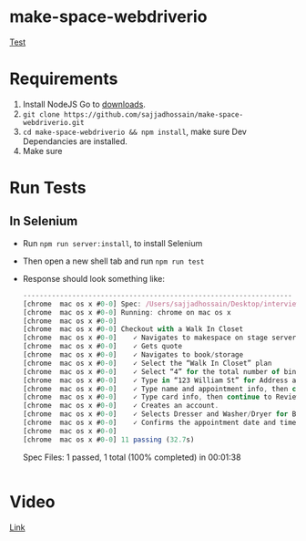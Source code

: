 # make-space-webdriverio

[Test](test/specs/checkout.walkInCloset.spec.js)

# Requirements

1. Install NodeJS Go to [downloads](https://nodejs.org/en/download/).
2. `git clone https://github.com/sajjadhossain/make-space-webdriverio.git`
3. `cd make-space-webdriverio && npm install`, make sure Dev Dependancies are installed.
4. Make sure

# Run Tests

## In Selenium
* Run `npm run server:install`, to install Selenium
* Then open a new shell tab and run `npm run test`
* Response should look something like:
  ```js
  ------------------------------------------------------------------
  [chrome  mac os x #0-0] Spec: /Users/sajjadhossain/Desktop/interview-preparation/make-space-webdriverio/test/specs/checkout.walkInCloset.spec.js
  [chrome  mac os x #0-0] Running: chrome on mac os x
  [chrome  mac os x #0-0]
  [chrome  mac os x #0-0] Checkout with a Walk In Closet
  [chrome  mac os x #0-0]    ✓ Navigates to makespace on stage server
  [chrome  mac os x #0-0]    ✓ Gets quote
  [chrome  mac os x #0-0]    ✓ Navigates to book/storage
  [chrome  mac os x #0-0]    ✓ Select the “Walk In Closet” plan
  [chrome  mac os x #0-0]    ✓ Select “4” for the total number of bins
  [chrome  mac os x #0-0]    ✓ Type in “123 William St” for Address and pick any date. Enter.
  [chrome  mac os x #0-0]    ✓ Type name and appointment info, then continue to billing.
  [chrome  mac os x #0-0]    ✓ Type card info, then continue to Review.
  [chrome  mac os x #0-0]    ✓ Creates an account.
  [chrome  mac os x #0-0]    ✓ Selects Dresser and Washer/Dryer for Booking Inventory.
  [chrome  mac os x #0-0]    ✓ Confirms the appointment date and time.
  [chrome  mac os x #0-0]
  [chrome  mac os x #0-0] 11 passing (32.7s)
  ```


  Spec Files:	 1 passed, 1 total (100% completed) in 00:01:38
  ```

# Video

[Link](makeSpace.checkout.test.mov)

  ```
